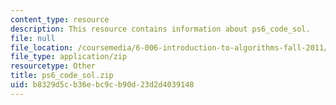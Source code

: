 ```yaml
---
content_type: resource
description: This resource contains information about ps6_code_sol.
file: null
file_location: /coursemedia/6-006-introduction-to-algorithms-fall-2011/b8329d5cb36ebc9cb90d23d2d4039148_ps6_code_sol.zip
file_type: application/zip
resourcetype: Other
title: ps6_code_sol.zip
uid: b8329d5c-b36e-bc9c-b90d-23d2d4039148
---
```

